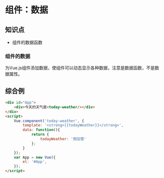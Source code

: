 组件：数据
==========

## 知识点

* 组件的数据函数

### 组件的数据

为Vue.js组件添加数据，使组件可以动态显示各种数据，注意是数据函数，不是数据属性。

## 综合例

~~~html
<div id="App">
    <div>今天的天气是<today-weather/></div>
</div>
<script>
    Vue.component('today-weather', {
        template: '<strong>{{todayWeather}}</strong>',
        data: function(){
            return {
                todayWeather: '雨加雪'
            };
        }
    });
    var App = new Vue({
        el: '#App', 
    });
</script>
~~~

